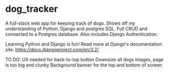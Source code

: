 # dog_tracker
A full-stack web app for keeping track of dogs. Shows off my understanding of Python, Django and postgres SQL. Full CRUD and connected to a Postgres database. Also includes Django Authentication.

Learning Python and Django is fun! Read more at Django's documentation site. https://docs.djangoproject.com/en/3.2/

TO DO:
UX needed for back-to-top button
Downsize all dogs images, page is too big and clunky
Background banner for the top and bottom of screen
